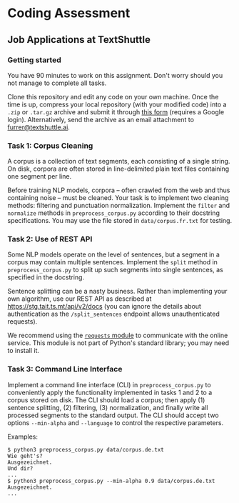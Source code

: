 # Coding Assessment
## Job Applications at TextShuttle

### Getting started

You have 90 minutes to work on this assignment. Don't worry should you not
manage to complete all tasks.

Clone this repository and edit any code on your own machine. Once the time is up,
compress your local repository (with your modified code) into a `.zip` or `.tar.gz`
archive and submit it through [this form](https://forms.gle/3uDh5q7XUPkfV3Hr6) (requires a Google login).
Alternatively, send the archive as an email attachment to furrer@textshuttle.ai.

### Task 1: Corpus Cleaning

A corpus is a collection of text segments, each consisting of a single string. On disk, corpora are often stored in line-delimited plain text files containing one segment per line.

Before training NLP models, corpora – often crawled from the web and thus containing noise – must be cleaned. Your task is to implement two cleaning methods: filtering and punctuation normalization. Implement the `filter` and `normalize` methods in `preprocess_corpus.py` according to their docstring specifications. You may use the file stored in `data/corpus.fr.txt` for testing.

### Task 2: Use of REST API

Some NLP models operate on the level of sentences, but a segment in a corpus may contain multiple sentences. Implement the `split` method in `preprocess_corpus.py` to split up such segments into single sentences, as specified in the docstring.

Sentence splitting can be a nasty business. Rather than implementing your own algorithm, use our REST API as described at https://stg.tait.ts.mt/api/v2/docs (you can ignore the details about authentication as the `/split_sentences` endpoint allows unauthenticated requests).

We recommend using the [`requests` module](https://pypi.org/project/requests/) to communicate with the online service. This module is not part of Python's standard library; you may need to install it.

### Task 3: Command Line Interface

Implement a command line interface (CLI) in `preprocess_corpus.py` to conveniently apply the functionality implemented in tasks 1 and 2 to a corpus stored on disk. The CLI should load a corpus; then apply (1) sentence splitting, (2) filtering, (3) normalization, and finally write all processed segments to the standard output. The CLI should accept two options `--min-alpha` and `--language` to control the respective parameters.

Examples:

```
$ python3 preprocess_corpus.py data/corpus.de.txt
Wie geht's?
Ausgezeichnet.
Und dir?
...
$ python3 preprocess_corpus.py --min-alpha 0.9 data/corpus.de.txt
Ausgezeichnet.
...
```
